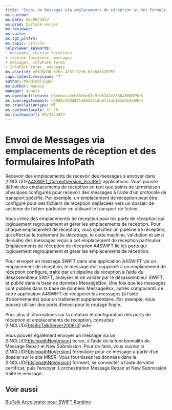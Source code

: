```yaml
---
title: "Envoi de Messages via emplacements de réception et des formulaires InfoPath | Documents Microsoft"
ms.custom: 
ms.date: 06/08/2017
ms.prod: biztalk-server
ms.reviewer: 
ms.suite: 
ms.tgt_pltfrm: 
ms.topic: article
helpviewer_keywords:
- messages, receive locations
- receive locations, messages
- messages, InfoPath forms
- InfoPath forms, messages
ms.assetid: e8676830-3fbc-423f-82f6-03e6a532075f
caps.latest.revision: "7"
author: MandiOhlinger
ms.author: mandia
manager: anneta
ms.openlocfilehash: d6cddeca2eb80fbeb7c9fb5742e2838a860079d6
ms.sourcegitcommit: cb908c540d8f1a692d01dc8f313e16cb4b4e696d
ms.translationtype: MT
ms.contentlocale: fr-FR
ms.lasthandoff: 09/20/2017
---
```

# <a name="submitting-messages-through-receive-locations-and-infopath-forms"></a>Envoi de Messages via emplacements de réception et des formulaires InfoPath
Recevoir des emplacements de recevoir des messages à envoyer dans [!INCLUDE[A4SWIFT_CurrentVersion_FirstRef](../../includes/a4swift-currentversion-firstref-md.md)] applications. Vous pouvez définir des emplacements de réception en tant que points de terminaison physiques configurés pour recevoir des messages à l’aide d’un protocole de transport spécifié. Par exemple, un emplacement de réception peut être configuré pour des fichiers de réception déplacées vers un dossier de système de fichier particulier en utilisant le transport de fichier.  
  
 Vous créez des emplacements de réception pour les ports de réception qui logiquement regroupement et gérer les emplacements de réception. Pour chaque emplacement de réception, vous spécifiez un pipeline de réception, qui effectue le traitement (le décodage, le code machine, validation et ainsi de suite) des messages reçus à cet emplacement de réception particulier. Emplacements de réception de réception A4SWIFT lie les ports qui logiquement regroupement et gérer les emplacements de réception.  
  
 Pour envoyer un message SWIFT dans une application A4SWIFT via un emplacement de réception, le message doit supprimé à un emplacement de réception configuré, traité par un pipeline de réception à l’aide du désassembleur SWIFT, analyser et de valider par le désassembleur SWIFT, et publié dans la base de données MessageBox. Une fois que les messages sont publiés dans la base de données MessageBox, autres composants de votre application A4SWIFT de récupérer les messages (à l’aide d’abonnements) pour un traitement supplémentaire. Par exemple, vous pouvez utiliser des ports d’envoi pour le routage finale.  
  
 Pour plus d’informations sur la création et configuration des ports de réception et emplacements de réception, consultez [!INCLUDE[btsBizTalkServer2006r3](../../includes/btsbiztalkserver2006r3-md.md)] aide.  
  
 Vous pouvez également envoyer un message via un [!INCLUDE[btsInpathNoVersion](../../includes/btsinpathnoversion-md.md)] écran, à l’aide de la fonctionnalité de Message Repair et New Submission. Pour ce faire, vous ouvrez le [!INCLUDE[btsInpathNoVersion](../../includes/btsinpathnoversion-md.md)] formulaire pour ce message à partir d’un dossier sur le site MRSR. Vous fournissez les données dans le [!INCLUDE[btsInpathNoVersion](../../includes/btsinpathnoversion-md.md)] forment, se connecter à l’aide de votre certificat, puis l’envoyer. L’orchestration Message Repair et New Submission traite le message.  
  
## <a name="see-also"></a>Voir aussi  
 [BizTalk Accelerator pour SWIFT Runtime](../../adapters-and-accelerators/accelerator-swift/biztalk-accelerator-for-swift-runtime.md)